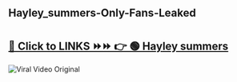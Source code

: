 
 ## Hayley_summers-Only-Fans-Leaked

# <h2><a href="https://clipsfans.com/Hayley_summers&ref=git">🔗 Click to LINKS ⏩⏩ 👉 🟢 Hayley summers </a></h2>

<a href="https://clipsfans.com/Hayley_summers&ref=git" rel="nofollow" data-target="animated-image.originalLink"><img src="https://i.ibb.co.com/xMMVF88/686577567.gif" alt="Viral Video Original" style="max-width: 100%; display: inline-block;" data-target="animated-image.originalImage"></a>
